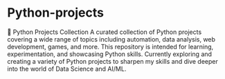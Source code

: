 # Python-projects
🐍 Python Projects Collection A curated collection of Python projects covering a wide range of topics including automation, data analysis, web development, games, and more. This repository is intended for learning, experimentation, and showcasing Python skills.
Currently exploring and creating a variety of Python projects to sharpen my skills and dive deeper into the world of Data Science and AI/ML.
